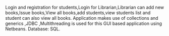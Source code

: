 Login and registration for students,Login for Librarian,Librarian can add new books,Issue books,View all books,add students,view students list and student can also view all books.
Application makes use of collections and generics ,JDBC ,Multithreading is used for this GUI based application using Netbeans.
Database: SQL.
